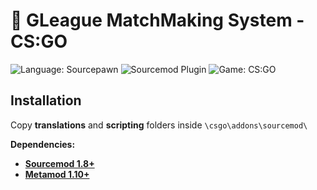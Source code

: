 # :gun: GLeague MatchMaking System - CS:GO
![Language: Sourcepawn](https://img.shields.io/badge/language-sourcepawn-green.svg) ![Sourcemod Plugin](https://img.shields.io/badge/sourcemod-plugin-green.svg)  ![Game: CS:GO](https://img.shields.io/badge/game-cs:go-green.svg) 

## Installation
Copy **translations** and **scripting** folders inside `\csgo\addons\sourcemod\`

**Dependencies:**
* **[Sourcemod 1.8+](https://www.sourcemod.net/downloads.php?branch=stable)**
* **[Metamod 1.10+](https://www.sourcemm.net/downloads.php?branch=stable)**
